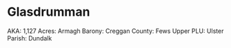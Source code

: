 # Glasdrumman

AKA: 1,127
Acres: Armagh
Barony: Creggan
County: Fews Upper
PLU: Ulster
Parish: Dundalk